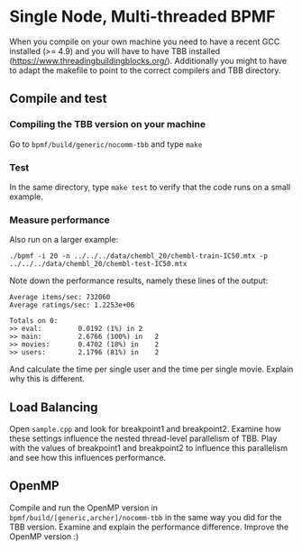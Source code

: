 # Single Node, Multi-threaded BPMF

When you compile on your own machine you need to have a recent GCC installed (>= 4.9)
and you will have to have TBB installed (https://www.threadingbuildingblocks.org/).
Additionally you might to have to adapt the makefile to point to the correct compilers
and TBB directory.

## Compile and test

### Compiling the TBB version on your machine 

Go to `bpmf/build/generic/nocomm-tbb` and type `make`

### Test

In the same directory, type `make test` to verify that the code runs on a small example.

### Measure performance

Also run on a larger example:

`./bpmf -i 20 -n ../../../data/chembl_20/chembl-train-IC50.mtx -p ../../../data/chembl_20/chembl-test-IC50.mtx`

Note down the performance results, namely these lines of the output:

```
Average items/sec: 732060
Average ratings/sec: 1.2253e+06

Totals on 0:
>> eval:	     0.0192	(1%) in	2
>> main:	     2.6766	(100%) in	2
>> movies:	     0.4702	(18%) in	2
>> users:	     2.1796	(81%) in	2
```

And calculate the time per single user and the time per single movie. Explain why this is different.

## Load Balancing

Open `sample.cpp` and look for breakpoint1 and breakpoint2. Examine how these settings influence 
the nested thread-level parallelism of TBB. Play with the values of breakpoint1 and breakpoint2
to influence this parallelism and see how this influences performance. 

## OpenMP

Compile and run the OpenMP version in `bpmf/build/[generic,archer]/nocomm-tbb` in the same way
you did for the TBB version. Examine and explain the performance difference. Improve the OpenMP version :)

